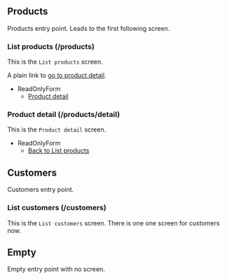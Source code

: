 ## Products
Products entry point. Leads to the first following screen.

### List products (/products)
This is the `List products` screen.

A plain link to [go to product detail](#/products/detail).

- ReadOnlyForm
	- [Product detail](#/products/detail "A form button navigating to `Product detail` screen.")

### Product detail (/products/detail)
This is the `Product detail` screen.

- ReadOnlyForm
	- [Back to List products](#/products)


## Customers
Customers entry point.

### List customers (/customers)
This is the `List customers` screen. There is one one screen for customers now.


## Empty
Empty entry point with no screen.
